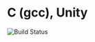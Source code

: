 # C (gcc), Unity

![Build Status](https://travis-ci.org/cyber-dojo-languages/clangplusplus-googlemock.svg?branch=master)